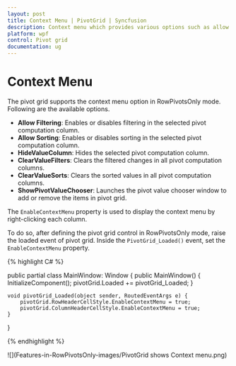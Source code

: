 ```yaml
---
layout: post
title: Context Menu | PivotGrid | Syncfusion
description: Context menu which provides various options such as allow filtering, allow sorting, etc., in PivotGrid control.
platform: wpf
control: Pivot grid
documentation: ug
---
```


# Context Menu

The pivot grid supports the context menu option in RowPivotsOnly mode. Following are the available options.

* **Allow Filtering**: Enables or disables filtering in the selected pivot computation column.
* **Allow Sorting**: Enables or disables sorting in the selected pivot computation column.
* **HideValueColumn**: Hides the selected pivot computation column.
* **ClearValueFilters**: Clears the filtered changes in all pivot computation columns.
* **ClearValueSorts**: Clears the sorted values in all pivot computation columns.
* **ShowPivotValueChooser**: Launches the pivot value chooser window to add or remove the items in pivot grid.

The `EnableContextMenu` property is used to display the context menu by right-clicking each column.

To do so, after defining the pivot grid control in RowPivotsOnly mode, raise the loaded event of pivot grid. Inside the `PivotGrid_Loaded()` event, set the `EnableContextMenu` property.

{% highlight C# %}

public partial class MainWindow: Window {
    public MainWindow() {
        InitializeComponent();
        pivotGrid.Loaded += pivotGrid_Loaded;
    }

    void pivotGrid_Loaded(object sender, RoutedEventArgs e) {
        pivotGrid.RowHeaderCellStyle.EnableContextMenu = true;
        pivotGrid.ColumnHeaderCellStyle.EnableContextMenu = true;
    }
}

{% endhighlight %}

![](Features-in-RowPivotsOnly-images/PivotGrid shows Context menu.png)
